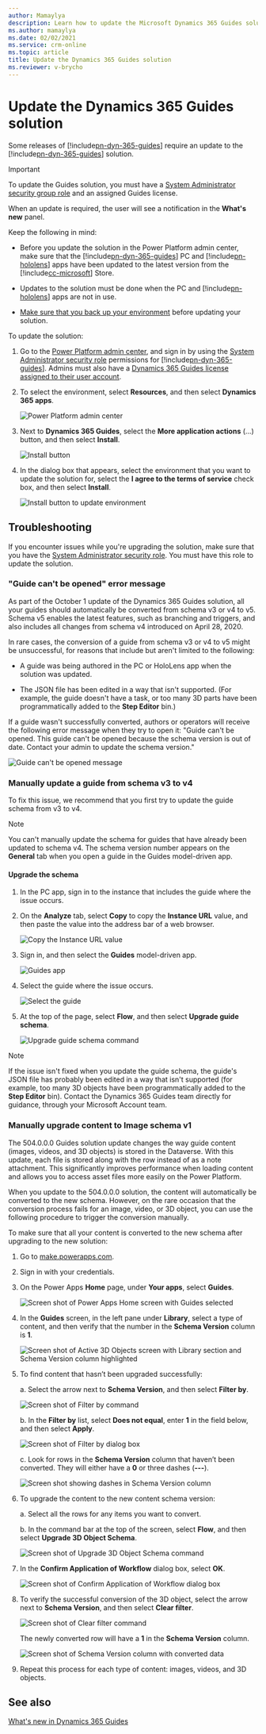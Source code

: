 ```yaml
---
author: Mamaylya
description: Learn how to update the Microsoft Dynamics 365 Guides solution when a new release requires an update.
ms.author: mamaylya
ms.date: 02/02/2021
ms.service: crm-online
ms.topic: article
title: Update the Dynamics 365 Guides solution
ms.reviewer: v-brycho
---
```


# Update the Dynamics 365 Guides solution

Some releases of [!include[pn-dyn-365-guides](../includes/pn-dyn-365-guides.md)] require an update to the [!include[pn-dyn-365-guides](../includes/pn-dyn-365-guides.md)] solution. 

> [!IMPORTANT]
> To update the Guides solution, you must have a [System Administrator security group role](https://docs.microsoft.com/power-platform/admin/database-security) and an assigned Guides license. 

When an update is required, the user will see a notification in the **What's new** panel. 

Keep the following in mind:

- Before you update the solution in the Power Platform admin center, make sure that the [!include[pn-dyn-365-guides](../includes/pn-dyn-365-guides.md)] PC and [!include[pn-hololens](../includes/pn-hololens.md)] apps have been updated to the latest version from the [!include[cc-microsoft](../includes/cc-microsoft.md)] Store.

- Updates to the solution must be done when the PC and [!include[pn-hololens](../includes/pn-hololens.md)] apps are not in use.  

- [Make sure that you back up your environment](https://docs.microsoft.com/power-platform/admin/backup-restore-environments) before updating your solution. 

To update the solution:

1. Go to the [Power Platform admin center](https://admin.powerplatform.microsoft.com/environments), and sign in by using the [System Administrator security role](https://docs.microsoft.com/power-platform/admin/database-security) permissions for [!include[pn-dyn-365-guides](../includes/pn-dyn-365-guides.md)]. Admins must also have a [Dynamics 365 Guides license assigned to their user account](https://docs.microsoft.com/dynamics365/mixed-reality/guides/add-users). 

2. To select the environment, select **Resources**, and then select **Dynamics 365 apps**. 

   ![Power Platform admin center](media/power-platform-admin-center-2.PNG "Power Platform admin center")

3. Next to **Dynamics 365 Guides**, select the **More application actions** (...) button, and then select **Install**.
 
   ![Install button](media/more-application-actions-install.PNG "Install button")  
  
4. In the dialog box that appears, select the environment that you want to update the solution for, select the **I agree to the terms of service** check box, and then select **Install**.  
    
   ![Install button to update environment](media/solution-install-button.PNG "Install button to update environment")  

## Troubleshooting

If you encounter issues while you're upgrading the solution, make sure that you have the [System Administrator security role](https://docs.microsoft.com/power-platform/admin/database-security). You must have this role to update the solution.

### "Guide can't be opened" error message

As part of the October 1 update of the Dynamics 365 Guides solution, all your guides should automatically be converted from schema v3 or v4 to v5. Schema v5 enables the latest features, such as branching and triggers, and also includes all changes from schema v4 introduced on April 28, 2020.  
 
In rare cases, the conversion of a guide from schema v3 or v4 to v5 might be unsuccessful, for reasons that include but aren't limited to the following:

- A guide was being authored in the PC or HoloLens app when the solution was updated.

- The JSON file has been edited in a way that isn't supported. (For example, the guide doesn't have a task, or too many 3D parts have been programmatically added to the **Step Editor** bin.)

If a guide wasn't successfully converted, authors or operators will receive the following error message when they try to open it: "Guide can't be opened. This guide can't be opened because the schema version is out of date. Contact your admin to update the schema version."

![Guide can't be opened message](media/guide-not-opened.png "Guide can't be opened message")

### Manually update a guide from schema v3 to v4

To fix this issue, we recommend that you first try to update the guide schema from v3 to v4.  

> [!NOTE]
> You can't manually update the schema for guides that have already been updated to schema v4. The schema version number appears on the **General** tab when you open a guide in the Guides model-driven app. 

#### Upgrade the schema

1. In the PC app, sign in to the instance that includes the guide where the issue occurs.

2. On the **Analyze** tab, select **Copy** to copy the **Instance URL** value, and then paste the value into the address bar of a web browser.

    ![Copy the Instance URL value](media/copy-instance-url.jpg "Copy the Instance URL value")

3. Sign in, and then select the **Guides** model-driven app.

    ![Guides app](media/guides-model-driven-app.jpg "Guides app")

4. Select the guide where the issue occurs.

    ![Select the guide](media/select-problem-guide.jpg "Select the guide")

5. At the top of the page, select **Flow**, and then select **Upgrade guide schema**.

    ![Upgrade guide schema command](media/upgrade-guide-schema.jpg "Upgrade guide schema command")
    
>[!NOTE]
>If the issue isn't fixed when you update the guide schema, the guide's JSON file has probably been edited in a way that isn't supported (for example, too many 3D objects have been programmatically added to the **Step Editor** bin). Contact the Dynamics 365 Guides team directly for guidance, through your Microsoft Account team.

### Manually upgrade content to Image schema v1

The 504.0.0.0 Guides solution update changes the way guide content (images, videos, and 3D objects) is stored in the Dataverse. With this update, each file is stored along with the row instead of as a note attachment. This significantly improves performance when loading content and allows you to access asset files more easily on the Power Platform. 

When you update to the 504.0.0.0 solution, the content will automatically be converted to the new schema. However, on the rare occasion that the conversion process fails for an image, video, or 3D object, you can use the following procedure to trigger the conversion manually. 

To make sure that all your content is converted to the new schema after upgrading to the new solution:

1.	Go to [make.powerapps.com](https://make.powerapps.com). 

2.	Sign in with your credentials. 

3.	On the Power Apps **Home** page, under **Your apps**, select **Guides**. 

    ![Screen shot of Power Apps Home screen with Guides selected](media/image-schema-select-guides.PNG "Screen shot of Power Apps Home screen with Guides selected")
 
4.	In the **Guides** screen, in the left pane under **Library**, select a type of content, and then verify that the number in the **Schema Version** column is **1**. 
    
     ![Screen shot of Active 3D Objects screen with Library section and Schema Version column highlighted](media/image-schema-verify-content.PNG "Screen shot of Active 3D Objects screen with Library section and Schema Version column highlighted")
 
5.	To find content that hasn’t been upgraded successfully: 

    a. Select the arrow next to **Schema Version**, and then select **Filter by**.
    
      ![Screen shot of Filter by command](media/image-schema-filter-by.PNG "Screen shot of Filter by command")
 
    b. In the **Filter by** list, select **Does not equal**, enter **1** in the field below, and then select **Apply**. 
    
      ![Screen shot of Filter by dialog box](media/image-schema-filter-by-dialog.PNG "Screen shot of Filter by dialog box")

    c. Look for rows in the **Schema Version** column that haven’t been converted. They will either have a **0** or three dashes (**---**). 
    
      ![Screen shot showing dashes in Schema Version column](media/image-schema-unconverted-data.PNG "Screen shot showing dashes in Schema Version column")
 
6.	To upgrade the content to the new content schema version: 

    a. Select all the rows for any items you want to convert. 
    
    b. In the command bar at the top of the screen, select **Flow**, and then select **Upgrade 3D Object Schema**. 
    
     ![Screen shot of Upgrade 3D Object Schema command](media/image-schema-upgrade-3D-object-schema.PNG "Screen shot of Upgrade 3D Object Schema command")
 
7.	In the **Confirm Application of Workflow** dialog box, select **OK**. 

     ![Screen shot of Confirm Application of Workflow dialog box](media/image-schema-confirm-application-workflow.PNG "Screen shot of Confirm Application of Workflow dialog box")
 
8.	To verify the successful conversion of the 3D object, select the arrow next to **Schema Version**, and then select **Clear filter**. 

     ![Screen shot of Clear filter command](media/image-schema-clear-filter.PNG "Screen shot of Clear filter command")
 
    The newly converted row will have a **1** in the **Schema Version** column. 
 
     ![Screen shot of Schema Version column with converted data](media/image-schema-converted.PNG "Screen shot of Schema Version column with converted data")

9. Repeat this process for each type of content: images, videos, and 3D objects. 

## See also

[What's new in Dynamics 365 Guides](new.md)

